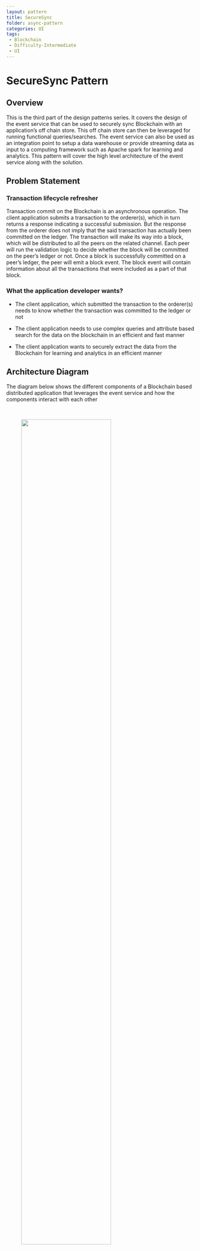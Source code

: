 ```yaml
---
layout: pattern
title: SecureSync
folder: async-pattern
categories: UI
tags:
 - Blockchain
 - Difficulty-Intermediate
 - UI
---
```


# SecureSync Pattern

## Overview

This is the third part of the design patterns series. It covers the design of the event service that can be used to securely sync Blockchain with an application’s off chain store. This off chain store can then be leveraged for running functional queries/searches. The event service can also be used as an integration point to setup a data warehouse or provide streaming data as input to a computing framework such as Apache spark for learning and analytics. This pattern will cover the high level architecture of the event service along with the solution.


## Problem Statement

### Transaction lifecycle refresher

Transaction commit on the Blockchain is an asynchronous operation. The client application submits a transaction to the orderer(s), which in turn returns a response indicating a successful submission. But the response from the orderer does not imply that the said transaction has actually been committed on the ledger. The transaction will make its way into a block, which will be distributed to all the peers on the related channel. Each peer will run the validation logic to decide whether the block will be committed on the peer’s ledger or not. Once a block is successfully committed on a peer’s ledger, the peer will emit a block event. The block event will contain information about all the transactions that were included as a part of that block.

### What the application developer wants?

* The client application, which submitted the transaction to the orderer(s) needs to know whether the transaction was committed to the ledger or not

* The client application needs to use complex queries and attribute based search for the data on the blockchain in an efficient and fast manner

* The client application wants to securely extract the data from the Blockchain for learning and analytics in an efficient manner



## Architecture Diagram

The diagram below shows the different components of a Blockchain based distributed application that leverages the event service and how the components interact with each other

&ensp;

<figure>
<html>
<head>
<meta name="viewport" content="width=device-width, initial-scale=1">
</head>
<body>


<img src="./images/securesync-images/fig-1.png" style="width:75%;">

</body>
</html>
<figcaption>Fig.1</figcaption>
</figure>

&ensp;

The architecture above demonstrates how the event service can be used to publish block events to a queue of choice. These block events can be subsequently picked up by different consumers for functional application integration, learning and analytics. The next section will dive deeper into each of the components.

## Solution

### Event Service

The major responsibilities of the Event service are outlined below

* Registering with and listening in for block events from the channel event service

* Do a possible data transformation on the block events for easier consumer consumption in addition to what filtered blocks provide

* Distribute these events to interested consumers with atleast once delivery semantics

* Be crash fault tolerant and support load balancing on the producer and consumer side


#### Deployment

The event service is meant to be part of a distributed application stack that belongs to a peer owning organization/member. This is in line with the design of other application components so as to avoid point of centralization that gets to see all the events/data on the Blockchain. The event service would be able to listen in for block events on channels that the organization/member is a part of.

#### Registration

The event service could leverage the default registration mechanism provided by the chosen SDK or directly write a gRPC client to interact with the Deliver and DeliverFiltered event services provided by the fabric for a more customized implementation. The block events received from the channel event service could then be transformed or pushed as is on a messaging queue of choice. This design pattern will take Kafka as an example. The event service could expose a set of REST APIs, which could be used for configuring/creating  subscriptions with event services of different channels. Alternately, the event service could read the necessary configuration on start up from traditional config files and go register with the required channel event services.

#### Event Producer

As mentioned earlier, once the event service receives block events from the channel event service, it can push these events (with optional transformation) to a messaging queue of choice. For the sake of discussion this pattern will take Kafka as an example.

* The event producer would push the block events to a kafka topic

* This topic can be further subdivided into partitions by whatever partitioning logic suits the application needs. E.g Partitions could be created based on whether the block number is even or odd. Partitions could be created based on chaincodes or chaincode event types etc. The idea is to have a reasonable number of partitions so as to facilitate load balancing when writing to a topic from the producer side

* The topic should have a reasonable replication factor so that the topic data is replicated across multiple kafka brokers

* The event producer should also keep track of the blocks that have been successfully pushed on to the topic. This will help recover from unplanned crashes since the event producer can start processing blocks from where it left off before the crash

#### Event Consumer

Kafka consumer groups can be used to listen in for the block events from the consuming application.

* The consumer group will help facilitate load balancing on the consumer side since each partition will be assigned to one consumer in the consumer group

* In case a consumer crashes, kafka will reassign the partition to a different consumer in the consumer group ensuring that the event gets consumed

* Number of consumers in the consumer group should be less than or equal to the number partitions in the topic being consumed off.

* The consuming application can be horizontally scaled so as to create the targeted number of consumers in a consumer group

#### Delivery Semantics

Exactly once ordered delivery would be the holy grail. But a more practical implementation would be able to achieve at least once unordered delivery semantics. At least once semantics mean that a block event would not be lost but it may be delivered to the consumer multiple times. Unordered delivery means that the block events may reach the consumer out of order. The consuming application would need to handle both these cases

### Consumer Application

The consumer application design was discussed in detail in the second part of the design pattern series, which covered the async pattern. In a nutshell the application layer is responsible for interacting with the Blockchain for submitting transactions and also providing the API layer for the end consumers to interact with. In addition, the consumer application is also responsible for implementing the client/consumer that can read data/block events off the queue being published to by the event service. The data provided by the event service can then be used to populate the off chain store. This in turn will help create a suitable representation of the data that is available on the ledger. The consumer application can then always directly query the off chain store instead of going to the ledger for fetching the data.

As per the delivery semantics covered earlier, the consumer application would need to take care of the following

<i>Handling duplicate block event delivery</i>

Unless block event processing on the consumer side is idempotent, the consuming application would need to keep track of the blocks it has already consumed. This way the consuming application can ignore any duplicate block events

<i>Handling unordered block event delivery</i>

Here is a sample approach to handle out of order block events. It can be adapted to suit an application’s needs.

For every object/resource that is being acted upon in the chaincode and which will be replicated in the off chain store, the consuming application should maintain the following lookup data

```
{
	"objectId": "obj123",
	"lastBlockSeen": 3
}
```

Every time the consuming application sees a block related to an object, it should update the lookup data to reflect that. The consuming application can decide to process a transaction in the block only if the object being acted upon has not already seen a later block

Now let’s see how this approach pans out with an example scenario. Let us assume that the following transactions were committed on to the ledger

Transaction 1, Block 1: Creates a new object (obj123) on the ledger

Transaction 2, Block 2: Updates the object (obj123) on the ledger

Transaction 3, Block 3: Deletes the object (obj123) on the ledger

Let’s assume the consumer application see’s these blocks in reverse order (3,2,1).

* The consumer application received block 3

* It extracts transaction 3 from the block

* It determines from the transaction payload that the object to be deleted is obj123

* It does a lookup for obj123. There is no entry for this object. This indicates that the object is yet to be created and there is nothing to delete in the off chain store.

* The consumer creates an entry for obj123 indicating that the last block seen is 3

* Now the consumer app receives block 2. It extracts the transaction and determines that object being updated is obj123

* The consumer performs the lookup for obj123 and finds that an operation corresponding to block 3 has already been performed for this object. The consumer application ignores obj123 as a part of block event 2

* Same process is repeated when the consumer application receives block 1

The flowchart below captures the logical flow to follow when the consumer application receives a block event

&ensp;

<figure>
<html>
<head>
<meta name="viewport" content="width=device-width, initial-scale=1">
</head>
<body>


<img src="./images/securesync-images/fig-2.png" style="width:75%;">

</body>
</html>
<figcaption>Fig.2</figcaption>
</figure>

&ensp;

#### Considerations

* Capture the action being performed (INSERT/UPDATE/DELETE) in the transaction payload or via a chaincode event payload. The consumer app would need to understand the action being performed to handle it appropriately

* In case of an update, make sure to include the whole data object in the transaction payload or chaincode event. This would ensure that if an update transaction is received before an insert transaction, the app can simply create/insert the said object into the off chain store. If the update transaction included only the fields that were updated then the consumer app would not be able to process this update on the off chain store since the insert transaction has not been processed yet.

* The logical flow above deals with a single object in isolation. But there could be relationships between different objects, where in one object references another object. For e.g object2 needs to access/read certain information from object1 for it to be processed. Now let’s assume that object2 got created as a part of block2 and object1 was a part of block1. But the consumer application receives block2 before block1. In this case the application needs to be aware of this dependency and can proactively go and fetch the block1 data from the ledger and update the off chain cache. This will facilitate the processing of object2 now since the dependency has been resolved.

### Off Chain Persistence Store

The off chain persistence can be implemented using any mechanism that suits the application’s design and data structures. The purpose of the off chain store is to be a replica of the data on the Blockchain that is relevant to the owning distributed application/stack. All queries can then be served directly from the off chain store rather than going to the Blockchain directly. This provides faster reads and more powerful search capabilities along with more granular administrative control over the persistence layer.

#### Considerations

* The off chain store should be distributed and scoped to a distributed application stack and not centralized

* The off chain store is meant to store the data that is relevant to the owning application stack

* All reads via the corresponding application’s stack can now go directly to the off chain storage rather than Blockchain

### Analytics

The data being pushed by the event service can also be used for analytics and learning.

* A dedicated consumer can be used to read data off the queue for analytics and learning purpose

* Assuming the data is in JSON format, the consumer could then transform data into a traditional tabular relational format or  
  appropriate format and populate a traditional data warehouse
  
* The data warehouse could then be used for standard business analytics, visualization, reporting etc

* The data warehouse could also be used as a source for a computing framework such as Apache spark, which could use historical 
  data as a part of its machine learning models
  
* Another consumer could be used to read the data off the queue and stream it into Apache spark directly as well. 

## Usage/Examples

### Example Implementations
